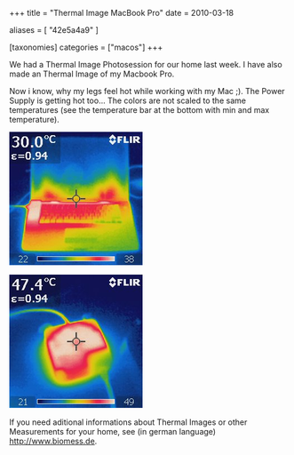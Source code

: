+++
title = "Thermal Image MacBook Pro"
date = 2010-03-18

aliases = [
  "42e5a4a9"
]

[taxonomies]
categories = ["macos"]
+++

We had a Thermal Image Photosession for our home last week. I have also
made an Thermal Image of my Macbook Pro.

Now i know, why my legs feel hot while working with my Mac ;). The Power Supply
is getting hot too... The colors are not scaled to the same temperatures
(see the temperature bar at the bottom with min and max temperature).

<!-- more -->

![MacBook Pro IR](MacBookProIR.jpg)

![MacBook Pro Power Supply IR](MacPowerSupplyIR.jpg)

If you need aditional informations about Thermal Images or other Measurements
for your home, see (in german language) <http://www.biomess.de>.
